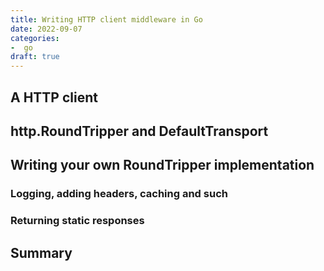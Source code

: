 ```yaml
---
title: Writing HTTP client middleware in Go
date: 2022-09-07
categories:
-  go
draft: true
---
```


## A HTTP client

## http.RoundTripper and DefaultTransport

## Writing your own RoundTripper implementation

### Logging, adding headers, caching and such

### Returning static responses

## Summary


